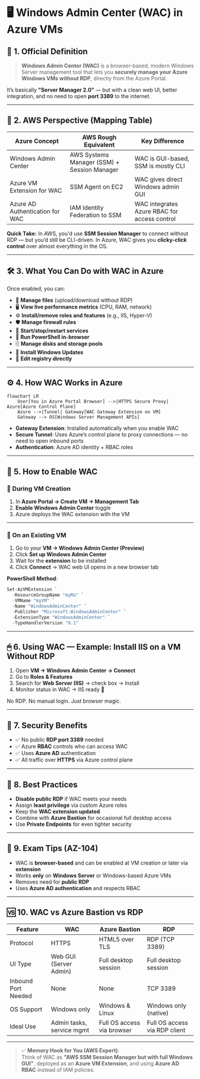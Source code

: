 # 🖥 Windows Admin Center (WAC) in Azure VMs

## 📌 1. Official Definition

> **Windows Admin Center (WAC)** is a browser-based, modern Windows Server management tool that lets you **securely manage your Azure Windows VMs without RDP**, directly from the Azure Portal.

It’s basically **"Server Manager 2.0"** — but with a clean web UI, better integration, and no need to open **port 3389** to the internet.

---

## 🔄 2. AWS Perspective (Mapping Table)

| Azure Concept                   | AWS Rough Equivalent                        | Key Difference                               |
| ------------------------------- | ------------------------------------------- | -------------------------------------------- |
| Windows Admin Center            | AWS Systems Manager (SSM) + Session Manager | WAC is GUI-based, SSM is mostly CLI          |
| Azure VM Extension for WAC      | SSM Agent on EC2                            | WAC gives direct Windows admin GUI           |
| Azure AD Authentication for WAC | IAM Identity Federation to SSM              | WAC integrates Azure RBAC for access control |

**Quick Take:**
In AWS, you'd use **SSM Session Manager** to connect without RDP — but you’d still be CLI-driven. In Azure, WAC gives you **clicky-click control** over almost everything in the OS.

---

## 🛠 3. What You Can Do with WAC in Azure

Once enabled, you can:

- 📂 **Manage files** (upload/download without RDP)
- 🖥 **View live performance metrics** (CPU, RAM, network)
- ⚙ **Install/remove roles and features** (e.g., IIS, Hyper-V)
- 🛡 **Manage firewall rules**
- 🔄 **Start/stop/restart services**
- 🧰 **Run PowerShell in-browser**
- 🗄 **Manage disks and storage pools**
- 📅 **Install Windows Updates**
- 🧭 **Edit registry directly**

---

## ⚙ 4. How WAC Works in Azure

```mermaid
flowchart LR
    User[You in Azure Portal Browser] -->|HTTPS Secure Proxy| Azure[Azure Control Plane]
    Azure -->|Tunnel| Gateway[WAC Gateway Extension on VM]
    Gateway --> OS[Windows Server Management APIs]
```

- **Gateway Extension**: Installed automatically when you enable WAC
- **Secure Tunnel**: Uses Azure’s control plane to proxy connections — no need to open inbound ports
- **Authentication**: Azure AD identity + RBAC roles

---

## 🚀 5. How to Enable WAC

### 📌 During VM Creation

1. In **Azure Portal → Create VM → Management Tab**
2. **Enable Windows Admin Center** toggle
3. Azure deploys the WAC extension with the VM

---

### 📌 On an Existing VM

1. Go to your **VM → Windows Admin Center (Preview)**
2. Click **Set up Windows Admin Center**
3. Wait for the **extension** to be installed
4. Click **Connect** → WAC web UI opens in a new browser tab

**PowerShell Method**:

```powershell
Set-AzVMExtension `
  -ResourceGroupName "myRG" `
  -VMName "myVM" `
  -Name "WindowsAdminCenter" `
  -Publisher "Microsoft.WindowsAdminCenter" `
  -ExtensionType "WindowsAdminCenter" `
  -TypeHandlerVersion "0.1"
```

---

## 🖱 6. Using WAC — Example: Install IIS on a VM Without RDP

1. Open **VM → Windows Admin Center → Connect**
2. Go to **Roles & Features**
3. Search for **Web Server (IIS)** → check box → Install
4. Monitor status in WAC → IIS ready 🎉

No RDP. No manual login. Just browser magic.

---

## 🔐 7. Security Benefits

- ✅ No public **RDP port 3389** needed
- ✅ Azure **RBAC** controls who can access WAC
- ✅ Uses **Azure AD** authentication
- ✅ All traffic over **HTTPS** via Azure control plane

---

## 📏 8. Best Practices

- **Disable public RDP** if WAC meets your needs
- Assign **least privilege** via custom Azure roles
- Keep the **WAC extension updated**
- Combine with **Azure Bastion** for occasional full desktop access
- Use **Private Endpoints** for even tighter security

---

## 🧠 9. Exam Tips (AZ-104)

- WAC is **browser-based** and can be enabled at VM creation or later via **extension**
- Works **only** on **Windows Server** or Windows-based Azure VMs
- Removes need for **public RDP**
- Uses **Azure AD authentication** and respects RBAC

---

## 🆚 10. WAC vs Azure Bastion vs RDP

| Feature             | WAC                       | Azure Bastion              | RDP                           |
| ------------------- | ------------------------- | -------------------------- | ----------------------------- |
| Protocol            | HTTPS                     | HTML5 over TLS             | RDP (TCP 3389)                |
| UI Type             | Web GUI (Server Admin)    | Full desktop session       | Full desktop session          |
| Inbound Port Needed | None                      | None                       | TCP 3389                      |
| OS Support          | Windows only              | Windows & Linux            | Windows only (native)         |
| Ideal Use           | Admin tasks, service mgmt | Full OS access via browser | Full OS access via RDP client |

---

> ✅ **Memory Hook for You (AWS Expert)**:  
> Think of WAC as **"AWS SSM Session Manager but with full Windows GUI"**, deployed as an **Azure VM Extension**, and using **Azure AD RBAC** instead of IAM policies.
